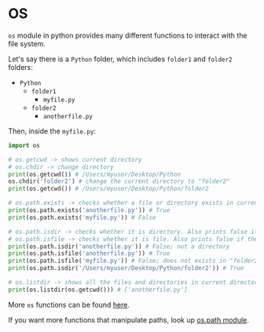 # OS

```os``` module in python provides many different functions to interact with the file system.

Let's say there is a ```Python``` folder, which includes ```folder1``` and ```folder2``` folders:
- ```Python```
  - ```folder1```
    - ```myfile.py```
  - ```folder2```
    - ```anotherfile.py```

Then, inside the ```myfile.py```:
```python
import os

# os.getcwd -> shows current directory
# os.chdir -> change directory
print(os.getcwd()) # /Users/myuser/Desktop/Python
os.chdir('folder2') # change the current directory to "folder2"
print(os.getcwd()) # /Users/myuser/Desktop/Python/folder2

# os.path.exists -> checks whether a file or directory exists in current directory
print(os.path.exists('anotherfile.py')) # True
print(os.path.exists('myfile.py')) # False

# os.path.isdir -> checks whether it is directory. Also prints false if the directory does not exist in current directory
# os.path.isfile -> checks whether it is file. Also prints false if the file does not exist in current directory
print(os.path.isdir('anotherfile.py')) # False; not a directory
print(os.path.isfile('anotherfile.py')) # True
print(os.path.isfile('myfile.py')) # False; does not exists in "folder2" 
print(os.path.isdir('/Users/myuser/Desktop/Python/folder2')) # True

# os.listdir -> shows all the files and directories in current directory
print(os.listdir(os.getcwd())) # ['anotherfile.py'] 
```
More ```os``` functions can be found [here](https://docs.python.org/3/library/os.html).

If you want more functions that manipulate paths, look up [os.path module](https://docs.python.org/3/library/os.path.html).
